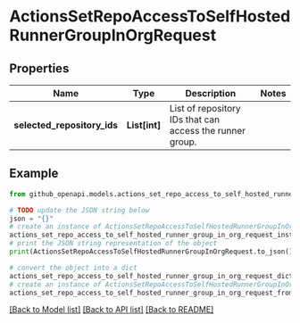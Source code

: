 # ActionsSetRepoAccessToSelfHostedRunnerGroupInOrgRequest


## Properties

Name | Type | Description | Notes
------------ | ------------- | ------------- | -------------
**selected_repository_ids** | **List[int]** | List of repository IDs that can access the runner group. | 

## Example

```python
from github_openapi.models.actions_set_repo_access_to_self_hosted_runner_group_in_org_request import ActionsSetRepoAccessToSelfHostedRunnerGroupInOrgRequest

# TODO update the JSON string below
json = "{}"
# create an instance of ActionsSetRepoAccessToSelfHostedRunnerGroupInOrgRequest from a JSON string
actions_set_repo_access_to_self_hosted_runner_group_in_org_request_instance = ActionsSetRepoAccessToSelfHostedRunnerGroupInOrgRequest.from_json(json)
# print the JSON string representation of the object
print(ActionsSetRepoAccessToSelfHostedRunnerGroupInOrgRequest.to_json())

# convert the object into a dict
actions_set_repo_access_to_self_hosted_runner_group_in_org_request_dict = actions_set_repo_access_to_self_hosted_runner_group_in_org_request_instance.to_dict()
# create an instance of ActionsSetRepoAccessToSelfHostedRunnerGroupInOrgRequest from a dict
actions_set_repo_access_to_self_hosted_runner_group_in_org_request_from_dict = ActionsSetRepoAccessToSelfHostedRunnerGroupInOrgRequest.from_dict(actions_set_repo_access_to_self_hosted_runner_group_in_org_request_dict)
```
[[Back to Model list]](../README.md#documentation-for-models) [[Back to API list]](../README.md#documentation-for-api-endpoints) [[Back to README]](../README.md)


